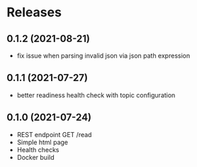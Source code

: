 # Releases

## 0.1.2 (2021-08-21)
* fix issue when parsing invalid json via json path expression 

## 0.1.1 (2021-07-27)
* better readiness health check with topic configuration

## 0.1.0 (2021-07-24)
* REST endpoint GET /read
* Simple html page
* Health checks
* Docker build
